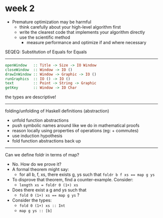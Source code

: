 # week 2

- Premature optimization may be harmful
  - think carefully about your high-level algorithm first
  - write the clearest code that implements your algorithm directly
  - use the scientific method
    - measure performance and optimize if and where necessary

SEQEQ: Substitution of Equals for Equals

---

```hs
openWindow   :: Title -> Size -> IO Window
closeWindow  :: Window -> IO ()
drawInWindow :: Window -> Graphic -> IO ()
runGraphics  :: IO () -> IO ()
text         :: Point -> String -> Graphic
getKey       :: Window -> IO Char
```

the types are descriptive!

---

folding/unfolding of Haskell definitions (abstraction)

- unfold function abstractions
- push symbolic names around like we do in mathematical proofs
- reason locally using properties of operations (eg: + commutes)
- use induction hypothesis
- fold function abstractions back up

---

Can we define foldr in terms of map?

- No. How do we prove it?
- A formal theorem might say:
  - for all b, f, xs, there exists g, ys such that `foldr b f xs == map g ys`
- To disprove that theorem, find a counter-example. Consider:
  - `length xs = foldr 0 (1+) xs`
- Does there exist a g and ys such that
  - `fold 0 (1+) xs == map g ys` ?
- Consider the types:
  - `fold 0 (1+) xs :: Int`
  - `map g ys :: [b]`
